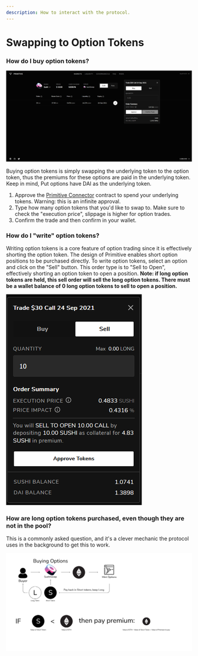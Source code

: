 ```yaml
---
description: How to interact with the protocol.
---
```


# Swapping to Option Tokens

### How do I buy option tokens?

![Swapping to option tokens.](../.gitbook/assets/primitive-trade.png)

Buying option tokens is simply swapping the underlying token to the option token, thus the premiums for these options are paid in the underlying token. Keep in mind, Put options have DAI as the underlying token.

1. Approve the [Primitive Connector](https://etherscan.io/address/0x9daec8d56cdcbde72abe65f4a5daf8cc0a5bf2f9) contract to spend your underlying tokens. Warning: this is an infinite approval.
2. Type how many option tokens that you'd like to swap to. Make sure to check the "execution price", slippage is higher for option trades.
3. Confirm the trade and then confirm in your wallet.

### How do I "write" option tokens?

Writing option tokens is a core feature of option trading since it is effectively shorting the option token. The design of Primitive enables short option positions to be purchased directly. To write option tokens, select an option and click on the "Sell" button. This order type is to "Sell to Open", effectively shorting an option token to open a position. **Note: if long option tokens are held, this sell order will sell the long option tokens. There must be a wallet balance of 0 long option tokens to sell to open a position.**

![](../.gitbook/assets/image%20%282%29.png)

### How are long option tokens purchased, even though they are not in the pool?

This is a commonly asked question, and it's a clever mechanic the protocol uses in the background to get this to work.

![](../.gitbook/assets/faq-buying-options-example-1-%20%281%29.png)

